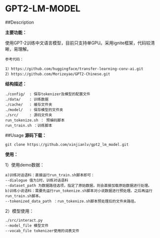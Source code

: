# GPT2-LM-MODEL

##Description 

**主要功能：**

使用GPT-2训练中文语言模型，目前只支持单GPU。采用ignite框架，代码较清晰，易理解。

    参考代码：

    1）https://github.com/huggingface/transfer-learning-conv-ai.git
    2）https://github.com/Morizeyao/GPT2-Chinese.git

**结构描述：**

	./config/  : 保存tokenizer及模型的配置文件
	./data/	   : 训练数据
	./cache/   : 缓存文件夹
    ./model/   : 保存模型的文件夹
    ./src/     : 源码文件夹
    run_tokenize.sh ： 预编码脚本
    run_train.sh ：训练脚本
##Usage
**源码下载：**

	git clone https://github.com/xinjianlv/gpt2_lm_model.git

**使用：**

1）使用demo数据：

	a)训练对话语料：直接运行run_train.sh脚本即可：
	--dialogue 值为1时，训练对话语料 
	--dataset_path 为数据路径选项，指定了原始数据，则会直接加载原始数据进行处理。
	b)训练小说语料：需要先运行run_tokenize.sh脚本对小说数据进行预处理。之后再运行run_train.sh脚本。
	--tokenized_data_path ：run_tokenize.sh脚本预处理后的文件夹路径。
	
2）模型使用：

	./src/interact.py
	--model_file 模型文件
	--vocab_file tokenizer使用的词表文件
	
	
